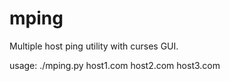 mping
=====

Multiple host ping utility with curses GUI.

usage: ./mping.py host1.com host2.com host3.com
